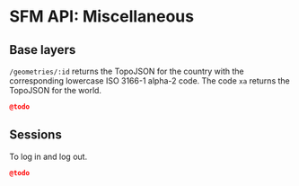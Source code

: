 # SFM API: Miscellaneous

## Base layers

`/geometries/:id` returns the TopoJSON for the country with the corresponding lowercase ISO 3166-1 alpha-2 code. The code `xa` returns the TopoJSON for the world.

```json
@todo
```

## Sessions

To log in and log out.

```json
@todo
```
